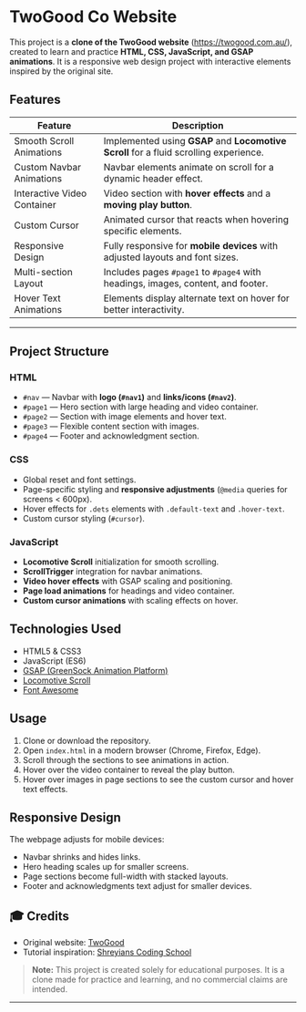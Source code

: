 # TwoGood Co Website 

This project is a **clone of the TwoGood website** (https://twogood.com.au/), created to learn and practice **HTML, CSS, JavaScript, and GSAP animations**. It is a responsive web design project with interactive elements inspired by the original site.

## Features

| Feature | Description |
|---------|-------------|
| Smooth Scroll Animations | Implemented using **GSAP** and **Locomotive Scroll** for a fluid scrolling experience. |
| Custom Navbar Animations | Navbar elements animate on scroll for a dynamic header effect. |
| Interactive Video Container | Video section with **hover effects** and a **moving play button**. |
| Custom Cursor | Animated cursor that reacts when hovering specific elements. |
| Responsive Design | Fully responsive for **mobile devices** with adjusted layouts and font sizes. |
| Multi-section Layout | Includes pages `#page1` to `#page4` with headings, images, content, and footer. |
| Hover Text Animations | Elements display alternate text on hover for better interactivity. |

---

## Project Structure

### HTML
- `#nav` — Navbar with **logo (`#nav1`)** and **links/icons (`#nav2`)**.
- `#page1` — Hero section with large heading and video container.
- `#page2` — Section with image elements and hover text.
- `#page3` — Flexible content section with images.
- `#page4` — Footer and acknowledgment section.

### CSS
- Global reset and font settings.
- Page-specific styling and **responsive adjustments** (`@media` queries for screens < 600px).
- Hover effects for `.dets` elements with `.default-text` and `.hover-text`.
- Custom cursor styling (`#cursor`).

### JavaScript
- **Locomotive Scroll** initialization for smooth scrolling.
- **ScrollTrigger** integration for navbar animations.
- **Video hover effects** with GSAP scaling and positioning.
- **Page load animations** for headings and video container.
- **Custom cursor animations** with scaling effects on hover.

## Technologies Used

- HTML5 & CSS3  
- JavaScript (ES6)  
- [GSAP (GreenSock Animation Platform)](https://greensock.com/gsap/)  
- [Locomotive Scroll](https://locomotivemtl.github.io/locomotive-scroll/)  
- [Font Awesome](https://fontawesome.com/)  

## Usage

1. Clone or download the repository.
2. Open `index.html` in a modern browser (Chrome, Firefox, Edge).
3. Scroll through the sections to see animations in action.
4. Hover over the video container to reveal the play button.
5. Hover over images in page sections to see the custom cursor and hover text effects.


## Responsive Design

The webpage adjusts for mobile devices:

- Navbar shrinks and hides links.
- Hero heading scales up for smaller screens.
- Page sections become full-width with stacked layouts.
- Footer and acknowledgments text adjust for smaller devices.

## 🎓 Credits

- Original website: [TwoGood](https://twogood.com.au/)  
- Tutorial inspiration: [Shreyians Coding School](https://youtu.be/bVyigcIt-ac)  

> **Note:** This project is created solely for educational purposes. It is a clone made for practice and learning, and no commercial claims are intended.

---

